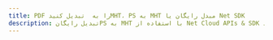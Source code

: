 ---title: PDF را به  تبدیل کنیدMHT، PS به MHT مبدل رایگان یا Net SDKdescription: تبدیل رایگانPS به MHT با استفاده از Net Cloud APIs & SDK همچنین اسناد PDF را در Cloud ایجاد، ویرایش و رندر کنید.---